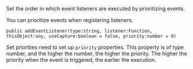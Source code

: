Set the order in which event listeners are executed by prioritizing events.

You can prioritize events when registering listeners.
```
public addEventListener(type:string, listener:Function, thisObject:any, useCapture:boolean = false, priority:number = 0)
```

Set priorities need to set up `priority` properties. This property is of type number, and the higher the number, the higher the priority. The higher the priority when the event is triggered, the earlier the execution.